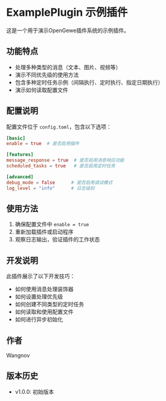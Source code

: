 # ExamplePlugin 示例插件

这是一个用于演示OpenGewe插件系统的示例插件。

## 功能特点

- 处理多种类型的消息（文本、图片、视频等）
- 演示不同优先级的使用方法
- 包含多种定时任务示例（间隔执行、定时执行、指定日期执行）
- 演示如何读取配置文件

## 配置说明

配置文件位于 `config.toml`，包含以下选项：

```toml
[basic]
enable = true  # 是否启用插件

[features]
message_response = true  # 是否启用消息响应功能
scheduled_tasks = true   # 是否启用定时任务

[advanced]
debug_mode = false      # 是否启用调试模式
log_level = "info"      # 日志级别
```

## 使用方法

1. 确保配置文件中 `enable = true`
2. 重新加载插件或启动程序
3. 观察日志输出，验证插件的工作状态

## 开发说明

此插件展示了以下开发技巧：

- 如何使用消息处理装饰器
- 如何设置处理优先级
- 如何创建不同类型的定时任务
- 如何读取和使用配置文件
- 如何进行异步初始化

## 作者

Wangnov

## 版本历史

- v1.0.0: 初始版本 